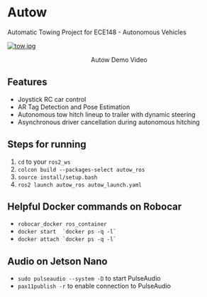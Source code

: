 # Autow

Automatic Towing Project for ECE148 - Autonomous Vehicles

[![tow.jpg](https://upload.wikimedia.org/wikipedia/commons/0/06/Autow.jpg)](https://www.youtube.com/watch?v=caYrD2hRw2U)
<p align=center> Autow Demo Video </p>

## Features

- Joystick RC car control
- AR Tag Detection and Pose Estimation
- Autonomous tow hitch lineup to trailer with dynamic steering
- Asynchronous driver cancellation during autonomous hitching

## Steps for running

1. `cd` to your `ros2_ws`
2. `colcon build --packages-select autow_ros`
3. `source install/setup.bash`
4. `ros2 launch autow_ros autow_launch.yaml`

## Helpful Docker commands on Robocar

- `robocar_docker ros_container`
- `` docker start  `docker ps -q -l`  ``
- `` docker attach `docker ps -q -l`  ``

## Audio on Jetson Nano

- `sudo pulseaudio --system -D` to start PulseAudio
- `pax11publish -r` to enable connection to PulseAudio
